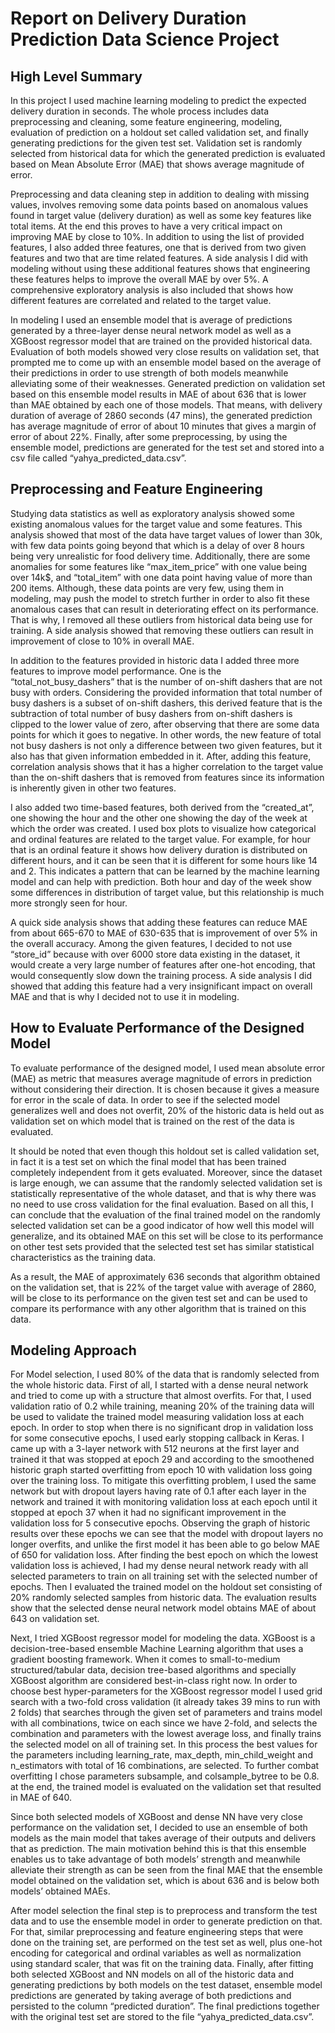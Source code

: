 # Report on Delivery Duration Prediction Data Science Project

## High Level Summary

In this project I used machine learning modeling to predict the expected delivery duration in seconds. The whole process includes data preprocessing and cleaning, some feature engineering, modeling, evaluation of prediction on a holdout set called validation set, and finally generating predictions for the given test set. Validation set is randomly selected from historical data for which the generated prediction is evaluated based on Mean Absolute Error (MAE) that shows average magnitude of error.

Preprocessing and data cleaning step in addition to dealing with missing values, involves removing some data points based on anomalous values found in target value (delivery duration) as well as some key features like total items. At the end this proves to have a very critical impact on improving MAE by close to 10%. In addition to using the list of provided features, I also added three features, one that is derived from two given features and two that are time related features. A side analysis I did with modeling without using these additional features shows that engineering these features helps to improve the overall MAE by over 5%. A comprehensive exploratory analysis is also included that shows how different features are correlated and related to the target value.

In modeling I used an ensemble model that is average of predictions generated by a three-layer dense neural network model as well as a XGBoost regressor model that are trained on the provided historical data. Evaluation of both models showed very close results on validation set, that prompted me to come up with an ensemble model based on the average of their predictions in order to use strength of both models meanwhile alleviating some of their weaknesses. Generated prediction on validation set based on this ensemble model results in MAE of about 636 that is lower than MAE obtained by each one of those models. That means, with delivery duration of average of 2860 seconds (47 mins), the generated prediction has average magnitude of error of about 10 minutes that gives a margin of error of about 22%. Finally, after some preprocessing, by using the ensemble model, predictions are generated for the test set and stored into a csv file called “yahya_predicted_data.csv”.


## Preprocessing and Feature Engineering

Studying data statistics as well as exploratory analysis showed some existing anomalous values for the target value and some features. This analysis showed that most of the data have target values of lower than 30k, with few data points going beyond that which is a delay of over 8 hours being very unrealistic for food delivery time. Additionally, there are some anomalies for some features like “max_item_price” with one value being over 14k$, and “total_item” with one data point having value of more than 200 items. Although, these data points are very few, using them in modeling, may push the model to stretch further in order to also fit these anomalous cases that can result in deteriorating effect on its performance. That is why, I removed all these outliers from historical data being use for training. A side analysis showed that removing these outliers can result in improvement of close to 10% in overall MAE.

In addition to the features provided in historic data I added three more features to improve model performance. One is the “total_not_busy_dashers” that is the number of on-shift dashers that are not busy with orders. Considering the provided information that total number of busy dashers is a subset of on-shift dashers, this derived feature that is the subtraction of total number of busy dashers from on-shift dashers is clipped to the lower value of zero, after observing that there are some data points for which it goes to negative. In other words, the new feature of total not busy dashers is not only a difference between two given features, but it also has that given information embedded in it. After, adding this feature, correlation analysis shows that it has a higher correlation to the target value than the on-shift dashers that is removed from features since its information is inherently given in other two features.

I also added two time-based features, both derived from the “created_at”, one showing the hour and the other one showing the day of the week at which the order was created. I used box plots to visualize how categorical and ordinal features are related to the target value. For example, for hour that is an ordinal feature it shows how delivery duration is distributed on different hours, and it can be seen that it is different for some hours like 14 and 2. This indicates a pattern that can be learned by the machine learning model and can help with prediction. Both hour and day of the week show some differences in distribution of target value, but this relationship is much more strongly seen for hour.

A quick side analysis shows that adding these features can reduce MAE from about 665-670 to MAE of 630-635 that is improvement of over 5% in the overall accuracy. Among the given features, I decided to not use “store_id” because with over 6000 store data existing in the dataset, it would create a very large number of features after one-hot encoding, that would consequently slow down the training process. A side analysis I did showed that adding this feature had a very insignificant impact on overall MAE and that is why I decided not to use it in modeling.


## How to Evaluate Performance of the Designed Model

To evaluate performance of the designed model, I used mean absolute error (MAE) as metric that measures average magnitude of errors in prediction without considering their direction. It is chosen because it gives a measure for error in the scale of data. In order to see if the selected model generalizes well and does not overfit, 20% of the historic data is held out as validation set on which model that is trained on the rest of the data is evaluated.

It should be noted that even though this holdout set is called validation set, in fact it is a test set on which the final model that has been trained completely independent from it gets evaluated. Moreover, since the dataset is large enough, we can assume that the randomly selected validation set is statistically representative of the whole dataset, and that is why there was no need to use cross validation for the final evaluation. Based on all this, I can conclude that the evaluation of the final trained model on the randomly selected validation set can be a good indicator of how well this model will generalize, and its obtained MAE on this set will be close to its performance on other test sets provided that the selected test set has similar statistical characteristics as the training data.

As a result, the MAE of approximately 636 seconds that algorithm obtained on the validation set, that is 22% of the target value with average of 2860, will be close to its performance on the given test set and can be used to compare its performance with any other algorithm that is trained on this data.


## Modeling Approach

For Model selection, I used 80% of the data that is randomly selected from the whole historic data. First of all, I started with a dense neural network and tried to come up with a structure that almost overfits. For that, I used validation ratio of 0.2 while training, meaning 20% of the training data will be used to validate the trained model measuring validation loss at each epoch. In order to stop when there is no significant drop in validation loss for some consecutive epochs, I used early stopping callback in Keras. I came up with a 3-layer network with 512 neurons at the first layer and trained it that was stopped at epoch 29 and according to the smoothened historic graph started overfitting from epoch 10 with validation loss going over the training loss. To mitigate this overfitting problem, I used the same network but with dropout layers having rate of 0.1 after each layer in the network and trained it with monitoring validation loss at each epoch until it stopped at epoch 37 when it had no significant improvement in the validation loss for 5 consecutive epochs. Observing the graph of historic results over these epochs we can see that the model with dropout layers no longer overfits, and unlike the first model it has been able to go below MAE of 650 for validation loss. After finding the best epoch on which the lowest validation loss is achieved, I had my dense neural network ready with all selected parameters to train on all training set with the selected number of epochs. Then I evaluated the trained model on the holdout set consisting of 20% randomly selected samples from historic data. The evaluation results show that the selected dense neural network model obtains MAE of about 643 on validation set.

Next, I tried XGBoost regressor model for modeling the data. XGBoost is a decision-tree-based ensemble Machine Learning algorithm that uses a gradient boosting framework. When it comes to small-to-medium structured/tabular data, decision tree-based algorithms and specially XGBoost algorithm are considered best-in-class right now. In order to choose best hyper-parameters for the XGBoost regressor model I used grid search with a two-fold cross validation (it already takes 39 mins to run with 2 folds) that searches through the given set of parameters and trains model with all combinations, twice on each since we have 2-fold, and selects the combination and parameters with the lowest average loss, and finally trains the selected model on all of training set. In this process the best values for the parameters including learning_rate, max_depth, min_child_weight and n_estimators with total of 16 combinations, are selected. To further combat overfitting I chose parameters subsample, and colsample_bytree to be 0.8. at the end, the trained model is evaluated on the validation set that resulted in MAE of 640.

Since both selected models of XGBoost and dense NN have very close performance on the validation set, I decided to use an ensemble of both models as the main model that takes average of their outputs and delivers that as prediction. The main motivation behind this is that this ensemble enables us to take advantage of both models’ strength and meanwhile alleviate their strength as can be seen from the final MAE that the ensemble model obtained on the validation set, which is about 636 and is below both models’ obtained MAEs.

After model selection the final step is to preprocess and transform the test data and to use the ensemble model in order to generate prediction on that. For that, similar preprocessing and feature engineering steps that were done on the training set, are performed on the test set as well, plus one-hot encoding for categorical and ordinal variables as well as normalization using standard scaler, that was fit on the training data. Finally, after fitting both selected XGBoost and NN models on all of the historic data and generating predictions by both models on the test dataset, ensemble model predictions are generated by taking average of both predictions and persisted to the column “predicted duration”. The final predictions together with the original test set are stored to the file “yahya_predicted_data.csv”.












